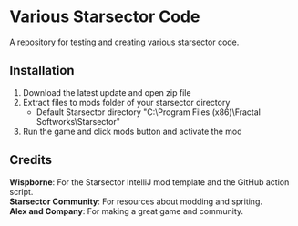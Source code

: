 # Various Starsector Code
A repository for testing and creating various starsector code.

## Installation
1. Download the latest update and open zip file
2. Extract files to mods folder of your starsector directory
   - Default Starsector directory "C:\Program Files (x86)\Fractal Softworks\Starsector"
3. Run the game and click mods button and activate the mod

## Credits
<strong>Wispborne</strong>: For the Starsector IntelliJ mod template and the GitHub action script.  
<strong>Starsector Community</strong>: For resources about modding and spriting.  
<strong>Alex and Company</strong>: For making a great game and community.  